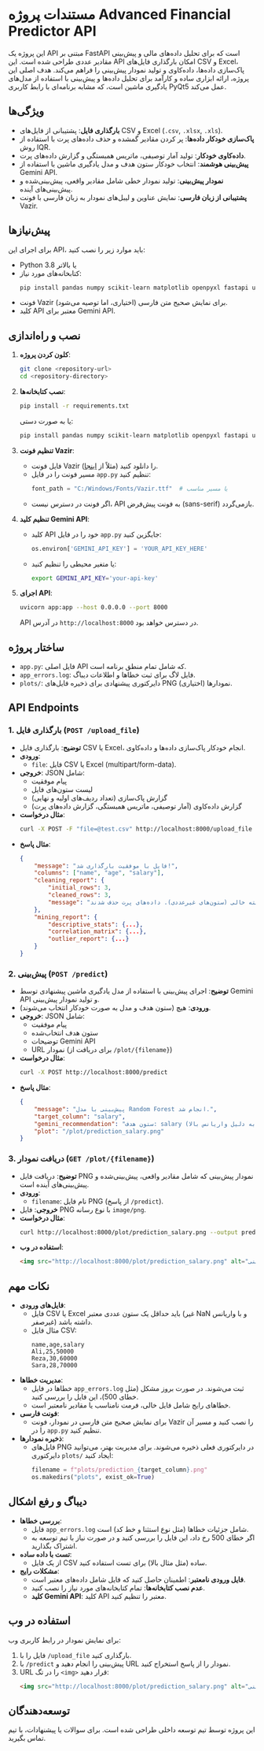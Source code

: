 # مستندات پروژه Advanced Financial Predictor API

این پروژه یک API مبتنی بر FastAPI است که برای تحلیل داده‌های مالی و پیش‌بینی مقادیر عددی طراحی شده است. این API امکان بارگذاری فایل‌های CSV و Excel، پاک‌سازی داده‌ها، داده‌کاوی و تولید نمودار پیش‌بینی را فراهم می‌کند. هدف اصلی این پروژه، ارائه ابزاری ساده و کارآمد برای تحلیل داده‌ها و پیش‌بینی با استفاده از مدل‌های یادگیری ماشین است، که مشابه برنامه‌ای با رابط کاربری PyQt5 عمل می‌کند.

## ویژگی‌ها
- **بارگذاری فایل**: پشتیبانی از فایل‌های CSV و Excel (`.csv`, `.xlsx`, `.xls`).
- **پاک‌سازی خودکار داده‌ها**: پر کردن مقادیر گمشده و حذف داده‌های پرت با استفاده از روش IQR.
- **داده‌کاوی خودکار**: تولید آمار توصیفی، ماتریس همبستگی و گزارش داده‌های پرت.
- **پیش‌بینی هوشمند**: انتخاب خودکار ستون هدف و مدل یادگیری ماشین با استفاده از Gemini API.
- **نمودار پیش‌بینی**: تولید نمودار خطی شامل مقادیر واقعی، پیش‌بینی‌شده و پیش‌بینی‌های آینده.
- **پشتیبانی از زبان فارسی**: نمایش عناوین و لیبل‌های نمودار به زبان فارسی با فونت Vazir.

## پیش‌نیازها
برای اجرای این API، باید موارد زیر را نصب کنید:
- Python 3.8 یا بالاتر
- کتابخانه‌های مورد نیاز:
  ```bash
  pip install pandas numpy scikit-learn matplotlib openpyxl fastapi uvicorn python-multipart google-genai arabic-reshaper python-bidi
  ```
- فونت Vazir برای نمایش صحیح متن فارسی (اختیاری، اما توصیه می‌شود).
- کلید API معتبر برای Gemini API.

## نصب و راه‌اندازی
1. **کلون کردن پروژه**:
   ```bash
   git clone <repository-url>
   cd <repository-directory>
   ```

2. **نصب کتابخانه‌ها**:
   ```bash
   pip install -r requirements.txt
   ```
   یا به صورت دستی:
   ```bash
   pip install pandas numpy scikit-learn matplotlib openpyxl fastapi uvicorn python-multipart google-genai arabic-reshaper python-bidi
   ```

3. **تنظیم فونت Vazir**:
   - فایل فونت Vazir را دانلود کنید (مثلاً از [اینجا](https://github.com/rastikerdar/vazir-font)).
   - مسیر فونت را در فایل `app.py` تنظیم کنید:
     ```python
     font_path = "C:/Windows/Fonts/Vazir.ttf"  # یا مسیر مناسب
     ```
   - اگر فونت در دسترس نیست، API به فونت پیش‌فرض (sans-serif) بازمی‌گردد.

4. **تنظیم کلید Gemini API**:
   - کلید API خود را در فایل `app.py` جایگزین کنید:
     ```python
     os.environ['GEMINI_API_KEY'] = 'YOUR_API_KEY_HERE'
     ```
   - یا متغیر محیطی را تنظیم کنید:
     ```bash
     export GEMINI_API_KEY='your-api-key'
     ```

5. **اجرای API**:
   ```bash
   uvicorn app:app --host 0.0.0.0 --port 8000
   ```
   API در آدرس `http://localhost:8000` در دسترس خواهد بود.

## ساختار پروژه
- `app.py`: فایل اصلی API که شامل تمام منطق برنامه است.
- `app_errors.log`: فایل لاگ برای ثبت خطاها و اطلاعات دیباگ.
- `plots/`: دایرکتوری پیشنهادی برای ذخیره فایل‌های PNG نمودارها (اختیاری).

## API Endpoints
### 1. بارگذاری فایل (`POST /upload_file`)
- **توضیح**: بارگذاری فایل CSV یا Excel، انجام خودکار پاک‌سازی داده‌ها و داده‌کاوی.
- **ورودی**:
  - `file`: فایل CSV یا Excel (multipart/form-data).
- **خروجی**: JSON شامل:
  - پیام موفقیت
  - لیست ستون‌های فایل
  - گزارش پاک‌سازی (تعداد ردیف‌های اولیه و نهایی)
  - گزارش داده‌کاوی (آمار توصیفی، ماتریس همبستگی، گزارش داده‌های پرت)
- **مثال درخواست**:
  ```bash
  curl -X POST -F "file=@test.csv" http://localhost:8000/upload_file
  ```
- **مثال پاسخ**:
  ```json
  {
      "message": "فایل با موفقیت بارگذاری شد!",
      "columns": ["name", "age", "salary"],
      "cleaning_report": {
          "initial_rows": 3,
          "cleaned_rows": 3,
          "message": "مقادیر گمشده پرشده با میانگین (ستون‌های عددی) و مد یا رشته خالی (ستون‌های غیرعددی). داده‌های پرت حذف شدند (روش IQR)."
      },
      "mining_report": {
          "descriptive_stats": {...},
          "correlation_matrix": {...},
          "outlier_report": {...}
      }
  }
  ```

### 2. پیش‌بینی (`POST /predict`)
- **توضیح**: اجرای پیش‌بینی با استفاده از مدل یادگیری ماشین پیشنهادی توسط Gemini API و تولید نمودار پیش‌بینی.
- **ورودی**: هیچ (ستون هدف و مدل به صورت خودکار انتخاب می‌شوند).
- **خروجی**: JSON شامل:
  - پیام موفقیت
  - ستون هدف انتخاب‌شده
  - توضیحات Gemini API
  - URL نمودار (برای دریافت از `/plot/{filename}`)
- **مثال درخواست**:
  ```bash
  curl -X POST http://localhost:8000/predict
  ```
- **مثال پاسخ**:
  ```json
  {
      "message": "پیش‌بینی با مدل Random Forest انجام شد.",
      "target_column": "salary",
      "gemini_recommendation": "ستون هدف: salary (به دلیل واریانس بالا). مدل: Random Forest (به دلیل روابط غیرخطی).",
      "plot": "/plot/prediction_salary.png"
  }
  ```

### 3. دریافت نمودار (`GET /plot/{filename}`)
- **توضیح**: دریافت فایل PNG نمودار پیش‌بینی که شامل مقادیر واقعی، پیش‌بینی‌شده و پیش‌بینی‌های آینده است.
- **ورودی**:
  - `filename`: نام فایل PNG (از پاسخ `/predict`).
- **خروجی**: فایل PNG با نوع رسانه `image/png`.
- **مثال درخواست**:
  ```bash
  curl http://localhost:8000/plot/prediction_salary.png --output prediction.png
  ```
- **استفاده در وب**:
  ```html
  <img src="http://localhost:8000/plot/prediction_salary.png" alt="نمودار پیش‌بینی" style="max-width: 100%;">
  ```

## نکات مهم
- **فایل‌های ورودی**:
  - فایل CSV یا Excel باید حداقل یک ستون عددی معتبر (غیر NaN و با واریانس غیرصفر) داشته باشد.
  - مثال فایل CSV:
    ```csv
    name,age,salary
    Ali,25,50000
    Reza,30,60000
    Sara,28,70000
    ```
- **مدیریت خطاها**:
  - خطاها در فایل `app_errors.log` ثبت می‌شوند. در صورت بروز مشکل (مثل خطای 500)، این فایل را بررسی کنید.
  - خطاهای رایج شامل فایل خالی، فرمت نامناسب یا مقادیر نامعتبر است.
- **فونت فارسی**:
  - برای نمایش صحیح متن فارسی در نمودار، فونت Vazir را نصب کنید و مسیر آن را در `app.py` تنظیم کنید.
- **ذخیره نمودارها**:
  - فایل‌های PNG در دایرکتوری فعلی ذخیره می‌شوند. برای مدیریت بهتر، می‌توانید دایرکتوری `plots/` ایجاد کنید:
    ```python
    filename = f"plots/prediction_{target_column}.png"
    os.makedirs("plots", exist_ok=True)
    ```

## دیباگ و رفع اشکال
- **بررسی خطاها**:
  - فایل `app_errors.log` شامل جزئیات خطاها (مثل نوع استثنا و خط کد) است.
  - اگر خطای 500 رخ داد، این فایل را بررسی کنید و در صورت نیاز با تیم توسعه به اشتراک بگذارید.
- **تست با داده ساده**:
  - از یک فایل CSV ساده (مثل مثال بالا) برای تست استفاده کنید.
- **مشکلات رایج**:
  - **فایل ورودی نامعتبر**: اطمینان حاصل کنید که فایل شامل داده‌های معتبر است.
  - **عدم نصب کتابخانه‌ها**: تمام کتابخانه‌های مورد نیاز را نصب کنید.
  - **کلید Gemini API**: کلید API معتبر را تنظیم کنید.

## استفاده در وب
برای نمایش نمودار در رابط کاربری وب:
1. فایل را با `/upload_file` بارگذاری کنید.
2. با `/predict` پیش‌بینی را انجام دهید و URL نمودار را از پاسخ استخراج کنید.
3. URL را در تگ `<img>` قرار دهید:
   ```html
   <img src="http://localhost:8000/plot/prediction_salary.png" alt="نمودار پیش‌بینی">
   ```

## توسعه‌دهندگان
این پروژه توسط تیم توسعه داخلی طراحی شده است. برای سوالات یا پیشنهادات، با تیم تماس بگیرید.